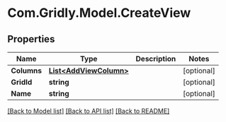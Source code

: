 # Com.Gridly.Model.CreateView

## Properties

Name | Type | Description | Notes
------------ | ------------- | ------------- | -------------
**Columns** | [**List&lt;AddViewColumn&gt;**](AddViewColumn.md) |  | [optional] 
**GridId** | **string** |  | [optional] 
**Name** | **string** |  | [optional] 

[[Back to Model list]](../README.md#documentation-for-models) [[Back to API list]](../README.md#documentation-for-api-endpoints) [[Back to README]](../README.md)

